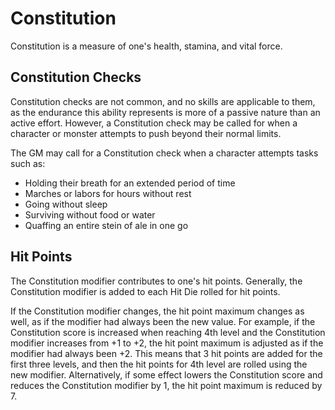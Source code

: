 # Constitution 
Constitution is a measure of one's health, stamina, and vital force. 

## Constitution Checks 
Constitution checks are not common, and no skills are applicable to them, as the endurance this ability represents is more of a passive nature than an active effort. However, a Constitution check may be called for when a character or monster attempts to push beyond their normal limits.

The GM may call for a Constitution check when a character attempts tasks such as: 

* Holding their breath for an extended period of time
* Marches or labors for hours without rest
* Going without sleep
* Surviving without food or water
* Quaffing an entire stein of ale in one go 

## Hit Points 
The Constitution modifier contributes to one's hit points. Generally, the Constitution modifier is added to each Hit Die rolled for hit points.

If the Constitution modifier changes, the hit point maximum changes as well, as if the modifier had always been the new value. For example, if the Constitution score is increased when reaching 4th level and the Constitution modifier increases from +1 to +2, the hit point maximum is adjusted as if the modifier had always been +2. This means that 3 hit points are added for the first three levels, and then the hit points for 4th level are rolled using the new modifier. Alternatively, if some effect lowers the Constitution score and reduces the Constitution modifier by 1, the hit point maximum is reduced by 7.
